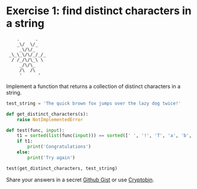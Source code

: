 # Exercise 1: find distinct characters in a string

```
    .      .
    _\/  \/_
     _\/\/_
 _\_\_\/\/_/_/_
  / /_/\/\_\ \
     _/\/\_
     /\  /\
     '      '
```

Implement a function that returns a collection of distinct characters in a string.

```python
test_string = 'The quick brown fox jumps over the lazy dog twice!'

def get_distinct_characters(s):
    raise NotImplementedError

def test(func, input):
    t1 = sorted(list(func(input))) == sorted([' ', '!', 'T', 'a', 'b', 'c', 'd', 'e', 'f', 'g', 'h', 'i', 'j', 'k', 'l', 'm', 'n', 'o', 'p', 'q', 'r', 's', 't', 'u', 'v', 'w', 'x', 'y', 'z'])
    if t1:
        print('Congratulations')
    else:
        print('Try again')

test(get_distinct_characters, test_string)
```

Share your answers in a secret [Github Gist](https://gist.github.com/) or use [Cryptobin](https://cryptobin.co/).
